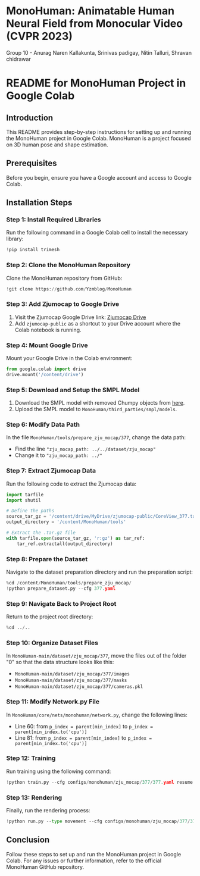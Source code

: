 # MonoHuman: Animatable Human Neural Field from Monocular Video (CVPR 2023)
Group 10 - Anurag Naren Kallakunta, Srinivas padigay, Nitin Talluri, Shravan chidrawar

# README for MonoHuman Project in Google Colab

## Introduction
This README provides step-by-step instructions for setting up and running the MonoHuman project in Google Colab. MonoHuman is a project focused on 3D human pose and shape estimation.

## Prerequisites
Before you begin, ensure you have a Google account and access to Google Colab.

## Installation Steps

### Step 1: Install Required Libraries
Run the following command in a Google Colab cell to install the necessary library:
```python
!pip install trimesh
```

### Step 2: Clone the MonoHuman Repository
Clone the MonoHuman repository from GitHub:
```python
!git clone https://github.com/Yzmblog/MonoHuman
```

### Step 3: Add Zjumocap to Google Drive
1. Visit the Zjumocap Google Drive link: [Zjumocap Drive](https://drive.google.com/drive/u/2/folders/16GgIYBidWL5a9rjcA13oKbX22wTT5xMo)
2. Add `zjumocap-public` as a shortcut to your Drive account where the Colab notebook is running.

### Step 4: Mount Google Drive
Mount your Google Drive in the Colab environment:
```python
from google.colab import drive
drive.mount('/content/drive')
```

### Step 5: Download and Setup the SMPL Model
1. Download the SMPL model with removed Chumpy objects from [here](https://drive.google.com/file/d/1i_pY4L8LjT6wImakKisS347oJEo81Tvz/view?usp=sharing).
2. Upload the SMPL model to `MonoHuman/third_parties/smpl/models`.

### Step 6: Modify Data Path
In the file `MonoHuman/tools/prepare_zju_mocap/377`, change the data path:
- Find the line `"zju_mocap_path: ../../dataset/zju_mocap"`
- Change it to `"zju_mocap_path: ../"`

### Step 7: Extract Zjumocap Data
Run the following code to extract the Zjumocap data:
```python
import tarfile
import shutil

# Define the paths
source_tar_gz = '/content/drive/MyDrive/zjumocap-public/CoreView_377.tar.gz'
output_directory = '/content/MonoHuman/tools'

# Extract the .tar.gz file
with tarfile.open(source_tar_gz, 'r:gz') as tar_ref:
    tar_ref.extractall(output_directory)
```

### Step 8: Prepare the Dataset
Navigate to the dataset preparation directory and run the preparation script:
```python
%cd /content/MonoHuman/tools/prepare_zju_mocap/
!python prepare_dataset.py --cfg 377.yaml
```

### Step 9: Navigate Back to Project Root
Return to the project root directory:
```python
%cd ../..
```

### Step 10: Organize Dataset Files
In `MonoHuman-main/dataset/zju_mocap/377`, move the files out of the folder "0" so that the data structure looks like this:
- `MonoHuman-main/dataset/zju_mocap/377/images`
- `MonoHuman-main/dataset/zju_mocap/377/masks`
- `MonoHuman-main/dataset/zju_mocap/377/cameras.pkl`

### Step 11: Modify Network.py File
In `MonoHuman/core/nets/monohuman/network.py`, change the following lines:
- Line 60: from `p_index = parent[min_index]` to `p_index = parent[min_index.to('cpu')]`
- Line 81: from `p_index = parent[min_index]` to `p_index = parent[min_index.to('cpu')]`

### Step 12: Training
Run training using the following command:
```python
!python train.py --cfg configs/monohuman/zju_mocap/377/377.yaml resume False
```

### Step 13: Rendering
Finally, run the rendering process:
```python
!python run.py --type movement --cfg configs/monohuman/zju_mocap/377/377.yaml
```

## Conclusion
Follow these steps to set up and run the MonoHuman project in Google Colab. For any issues or further information, refer to the official MonoHuman GitHub repository.
